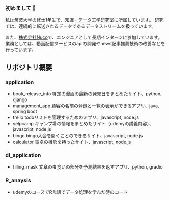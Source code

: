 ### 初めまして 👋

私は筑波大学の修士1年生で、[知識・データ工学研究室](http://kde.cs.tsukuba.ac.jp/ja/index.php)に所属しています。
研究では、連続的に転送されるデータであるデータストリームを扱っています。

また、[株式会社Nuco](https://nuco.co.jp/)で、エンジニアとして長期インターンに参加しています。
業務としては、動画配信サービスのapiの開発やnews記事推薦技術の改善などを行っています。

## リポジトリ概要
### application
* book_release_info 特定の漫画の最新の発売日をまとめたサイト、python, django
* management_app 顧客の名前の登録と一覧の表示ができるアプリ、java, spring boot
* trello todoリストを管理するためのアプリ、javascript, node.js
* yelpcamp キャンプ場の情報をまとめたサイト（udemyの講義内容）、javascript, node.js
* bingo bingo大会を開くことのできるサイト、javascript, node.js
* calculator 電卓の機能を持ったサイト、javascript, node.js


### dl_application
* filling_mask 文章の虫食いの部分を予測結果を返すアプリ、python, gradio

### R_anaysis
* udemyのコースでR言語でデータ処理を学んだ時のコード
